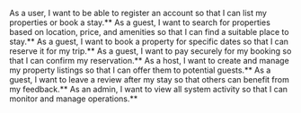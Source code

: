 
As a user, I want to be able to register an account so that I can list my properties or book a stay.**
As a guest, I want to search for properties based on location, price, and amenities so that I can find a suitable place to stay.**
As a guest, I want to book a property for specific dates so that I can reserve it for my trip.**
As a guest, I want to pay securely for my booking so that I can confirm my reservation.**
As a host, I want to create and manage my property listings so that I can offer them to potential guests.**
As a guest, I want to leave a review after my stay so that others can benefit from my feedback.**
As an admin, I want to view all system activity so that I can monitor and manage operations.**
